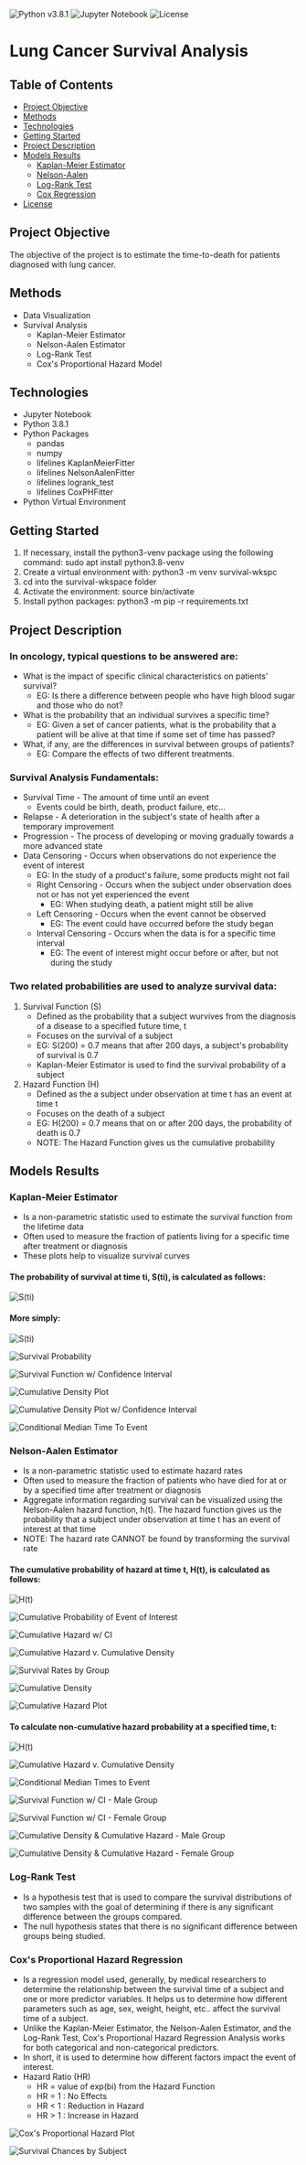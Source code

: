 ![Python v3.8.1](https://img.shields.io/badge/python-3.8.1-blue?style=plastic&logo=appveyor.svg)
![Jupyter Notebook](https://img.shields.io/badge/jupyter-notebook-orange?style=plastic)
![License](https://img.shields.io/github/license/justinbosscher/hospital-bed-utilization?style=plastic&logo=appveyor.svg)

# Lung Cancer Survival Analysis

## Table of Contents
* [Project Objective](#project-objective)
* [Methods](#methods)
* [Technologies](#technologies)
* [Getting Started](#getting-started)
* [Project Description](#project-description)
* [Models Results](#models-results)
    * [Kaplan-Meier Estimator](#kaplan-meier-estimator)
    * [Nelson-Aalen](#nelson-aalen)
    * [Log-Rank Test](#log-rank-test)
    * [Cox Regression](#cox-proportional-hazards-regression)
* [License](#license)


## Project Objective
The objective of the project is to estimate the time-to-death for patients diagnosed with lung cancer.


## Methods
* Data Visualization
* Survival Analysis
    * Kaplan-Meier Estimator
    * Nelson-Aalen Estimator
    * Log-Rank Test
    * Cox's Proportional Hazard Model


## Technologies
* Jupyter Notebook
* Python 3.8.1
* Python Packages
    * pandas
    * numpy
    * lifelines KaplanMeierFitter
    * lifelines NelsonAalenFitter
    * lifelines logrank_test
    * lifelines CoxPHFitter
* Python Virtual Environment


## Getting Started
1. If necessary, install the python3-venv package using the following command:
    sudo apt install python3.8-venv
2. Create a virtual environment with:
    python3 -m venv survival-wkspc
3. cd into the survival-wkspace folder
4. Activate the environment:
    source bin/activate
5. Install python packages:
    python3 -m pip -r requirements.txt


## Project Description
### In oncology, typical questions to be answered are:
* What is the impact of specific clinical characteristics on patients' survival?
    * EG: Is there a difference between people who have high blood sugar and those who do not?
* What is the probability that an individual survives a specific time?
    * EG: Given a set of cancer patients, what is the probability that a patient will be alive at that time if some set of time has passed?
* What, if any, are the differences in survival between groups of patients?
    * EG: Compare the effects of two different treatments.

### Survival Analysis Fundamentals:
* Survival Time - The amount of time until an event
    * Events could be birth, death, product failure, etc...
* Relapse - A deterioration in the subject's state of health after a temporary improvement
* Progression - The process of developing or moving gradually towards a more advanced state
* Data Censoring - Occurs when observations do not experience the event of interest
    * EG: In the study of a product's failure, some products might not fail
    * Right Censoring - Occurs when the subject under observation does not or has not yet experienced the event
        * EG: When studying death, a patient might still be alive
    * Left Censoring - Occurs when the event cannot be observed
        * EG: The event could have occurred before the study began
    * Interval Censoring - Occurs when the data is for a specific time interval
        * EG: The event of interest might occur before or after, but not during the study

### Two related probabilities are used to analyze survival data:
1. Survival Function (S)
    * Defined as the probability that a subject wurvives from the diagnosis of a disease to a specified future time, t
    * Focuses on the survival of a subject
    * EG: S(200) = 0.7 means that after 200 days, a subject's probability of survival is 0.7
    * Kaplan-Meier Estimator is used to find the survival probability of a subject
2. Hazard Function (H)
    * Defined as the a subject under observation at time t has an event at time t
    * Focuses on the death of a subject
    * EG: H(200) = 0.7 means that on or after 200 days, the probability of death is 0.7
    * NOTE: The Hazard Function gives us the cumulative probability


## Models Results
### Kaplan-Meier Estimator
* Is a non-parametric statistic used to estimate the survival function from the lifetime data
* Often used to measure the fraction of patients living for a specific time after treatment or diagnosis
* These plots help to visualize survival curves

#### The probability of survival at time ti, S(ti), is calculated as follows:
![S(ti)](https://miro.medium.com/max/625/0*V6RQL-kU3hGbJocq.png)

#### More simply:
![S(ti)](https://miro.medium.com/max/628/0*JrQdEAFQE2rzGFjp.png)

![Survival Probability](plots/kmf_plot.png)

![Survival Function w/ Confidence Interval](plots/kmf_confidence_plot.png)

![Cumulative Density Plot](plots/kmf_cumulative_density_plot.png)

![Cumulative Density Plot w/ Confidence Interval](plots/kmf_cumulative_density_confidence_plot.png)

![Conditional Median Time To Event](plots/kmf_conditional_median_time_to_event_plot.png)

### Nelson-Aalen Estimator
* Is a non-parametric statistic used to estimate hazard rates
* Often used to measure the fraction of patients who have died for at or by a specified time after treatment or diagnosis
* Aggregate information regarding survival can be visualized using the Nelson-Aalen hazard function, h(t). The hazard function gives us the probability that a subject under observation at time t has an event of interest at that time
* NOTE: The hazard rate CANNOT be found by transforming the survival rate

#### The cumulative probability of hazard at time t, H(t), is calculated as follows:
![H(t)](https://miro.medium.com/max/632/0*HWZQDWmqbS2m7dAj.png)

![Cumulative Probability of Event of Interest](plots/naf_plot.png)

![Cumulative Hazard w/ CI](plots/naf_ci_plot.png)

![Cumulative Hazard v. Cumulative Density](plots/naf_vs_kmf_plot.png)

![Survival Rates by Group](plots/survival_rates_by_sex_plot.png)

![Cumulative Density](plots/cumulative_density_by_sex_plot.png)

![Cumulative Hazard Plot](plots/cumulative_hazard_by_sex_plot.png)

#### To calculate non-cumulative hazard probability at a specified time, t:
![H(t)](https://miro.medium.com/max/700/0*ywBrMV_dOz1WbKLi.png)

![Cumulative Hazard v. Cumulative Density](plots/naf_vs_kmf_plot.png)

![Conditional Median Times to Event](plots/conditional_median_time_to_event_by_sex_plot.png)

![Survival Function w/ CI - Male Group](plots/survival_func_conf_interval_male_plot.png)

![Survival Function w/ CI - Female Group](plots/survival_func_conf_interval_female_plot.png)

![Cumulative Density & Cumulative Hazard - Male Group](plots/cum_density_cum_hazard_male_plot.png)

![Cumulative Density & Cumulative Hazard - Female Group](plots/cum_density_cum_hazard_female_plot.png)

### Log-Rank Test
* Is a hypothesis test that is used to compare the survival distributions of two samples with the goal of determining if there is any significant difference between the groups compared.
* The null hypothesis states that there is no significant difference between groups being studied.

### Cox's Proportional Hazard Regression
* Is a regression model used, generally, by medical researchers to determine the relationship between the survival time of a subject and one or more predictor variables. It helps us to determine how different parameters such as age, sex, weight, height, etc.. affect the survival time of a subject.
* Unlike the Kaplan-Meier Estimator, the Nelson-Aalen Estimator, and the Log-Rank Test, Cox's Proportional Hazard Regression Analysis works for both categorical and non-categorical predictors.
* In short, it is used to determine how different factors impact the event of interest.
* Hazard Ratio (HR)
    * HR = value of exp(bi) from the Hazard Function
    * HR = 1 : No Effects
    * HR < 1 : Reduction in Hazard
    * HR > 1 : Increase in Hazard

![Cox's Proportional Hazard Plot](plots/cox_proportional_hazard_plot.png)

![Survival Chances by Subject](plots/survival_chances_by_subject_plot.png)
